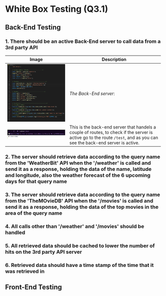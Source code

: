 # White Box Testing (Q3.1)

## Back-End Testing

### 1. There should be an active Back-End server to call data from a 3rd party API
|Image|Description|
|-----|------|
|![server.js](./images/server_js.PNG)|*The Back-End server*:|
|![test_route](./images/test_route.PNG)|This is the back-end server that handels a couple of routes, to check if the server is active go to the route `/test`, and as you can see the back-end server is active.|

### 2. The server should retrieve data according to the query name from the 'WeatherBit' API when the '/weather' is called and send it as a response, holding the data of the name, latitude and longitude, also the weather forecast of the 6 upcoming days for that query name

### 3. The server should retrieve data according to the query name from the 'TheMOvieDB' API when the '/movies' is called and send it as a response, holding the data of the top movies in the area of the query name

### 4. All calls other than '/weather' and '/movies' should be handled

### 5. All retrieved data should be cached to lower the number of hits on the 3rd party API server

### 6. Retrieved data should have a time stamp of the time that it was retrieved in

## Front-End Testing
